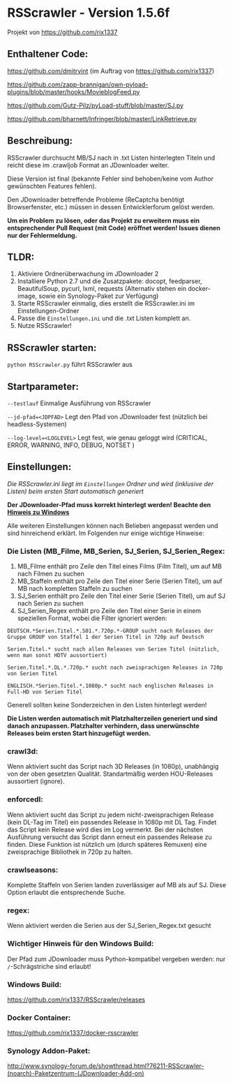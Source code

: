 #  RSScrawler - Version 1.5.6f
Projekt von https://github.com/rix1337

## Enthaltener Code:
https://github.com/dmitryint (im Auftrag von https://github.com/rix1337)

https://github.com/zapp-brannigan/own-pyload-plugins/blob/master/hooks/MovieblogFeed.py

https://github.com/Gutz-Pilz/pyLoad-stuff/blob/master/SJ.py

https://github.com/bharnett/Infringer/blob/master/LinkRetrieve.py

## Beschreibung:

RSScrawler durchsucht MB/SJ nach in .txt Listen hinterlegten Titeln und reicht diese im .crawljob Format an JDownloader weiter.

Diese Version ist final (bekannte Fehler sind behoben/keine vom Author gewünschten Features fehlen).

Den JDownloader betreffende Probleme (ReCaptcha benötigt Browserfenster, etc.) müssen in dessen Entwicklerforum gelöst werden.

**Um ein Problem zu lösen, oder das Projekt zu erweitern muss ein entsprechender Pull Request (mit Code) eröffnet werden! Issues dienen nur der Fehlermeldung.**

## TLDR:

1. Aktiviere Ordnerüberwachung im JDownloader 2
2. Installiere Python 2.7 und die Zusatzpakete: docopt, feedparser, BeautifulSoup, pycurl, lxml, requests (Alternativ stehen ein docker-image, sowie ein Synology-Paket zur Verfügung)
3. Starte RSScrawler einmalig, dies erstellt die RSScrawler.ini im Einstellungen-Ordner
4. Passe die ```Einstellungen.ini``` und die .txt Listen komplett an.
5. Nutze RSScrawler!

## RSScrawler starten:

```python RSScrawler.py``` führt RSScrawler aus

## Startparameter:

  ```--testlauf```                  Einmalige Ausführung von RSScrawler
  
  ```--jd-pfad=<JDPFAD>```        Legt den Pfad von JDownloader fest (nützlich bei headless-Systemen)

  ```--log-level=<LOGLEVEL>```    Legt fest, wie genau geloggt wird (CRITICAL, ERROR, WARNING, INFO, DEBUG, NOTSET )

## Einstellungen:
*Die RSScrawler.ini liegt im ```Einstellungen``` Ordner und wird (inklusive der Listen) beim ersten Start automatisch generiert*

**Der JDownloader-Pfad muss korrekt hinterlegt werden! Beachte den [Hinweis zu Windows](#wichtiger-hinweis-für-den-windows-build)**

Alle weiteren Einstellungen können nach Belieben angepasst werden und sind hinreichend erklärt. Im Folgenden nur einige wichtige Hinweise:

### Die Listen (MB_Filme, MB_Serien, SJ_Serien, SJ_Serien_Regex:

1. MB_Filme enthält pro Zeile den Titel eines Films (Film Titel), um auf MB nach Filmen zu suchen
2. MB_Staffeln enthält pro Zeile den Titel einer Serie (Serien Titel), um auf MB nach kompletten Staffeln zu suchen
3. SJ_Serien enthält pro Zeile den Titel einer Serie (Serien Titel), um auf SJ nach Serien zu suchen
4. SJ_Serien_Regex enthält pro Zeile den Titel einer Serie in einem speziellen Format, wobei die Filter ignoriert werden:

```
DEUTSCH.*Serien.Titel.*.S01.*.720p.*-GROUP sucht nach Releases der Gruppe GROUP von Staffel 1 der Serien Titel in 720p auf Deutsch

Serien.Titel.* sucht nach allen Releases von Serien Titel (nützlich, wenn man sonst HDTV aussortiert)

Serien.Titel.*.DL.*.720p.* sucht nach zweisprachigen Releases in 720p von Serien Titel

ENGLISCH.*Serien.Titel.*.1080p.* sucht nach englischen Releases in Full-HD von Serien Titel
```

Generell sollten keine Sonderzeichen in den Listen hinterlegt werden!

**Die Listen werden automatisch mit Platzhalterzeilen generiert und sind danach anzupassen. Platzhalter verhindern, dass unerwünschte Releases beim ersten Start hinzugefügt werden.**

### crawl3d:

Wenn aktiviert sucht das Script nach 3D Releases (in 1080p), unabhängig von der oben gesetzten Qualität. Standartmäßig werden HOU-Releases aussortiert (ignore).

### enforcedl:

Wenn aktiviert sucht das Script zu jedem nicht-zweisprachigen Release (kein DL-Tag im Titel) ein passendes Release in 1080p mit DL Tag.
Findet das Script kein Release wird dies im Log vermerkt. Bei der nächsten Ausführung versucht das Script dann erneut ein passendes Release zu finden. Diese Funktion ist nützlich um (durch späteres Remuxen) eine zweisprachige Bibliothek in 720p zu halten.

### crawlseasons:

Komplette Staffeln von Serien landen zuverlässiger auf MB als auf SJ. Diese Option erlaubt die entsprechende Suche.

### regex:

Wenn aktiviert werden die Serien aus der SJ_Serien_Regex.txt gesucht

### Wichtiger Hinweis für den Windows Build:

Der Pfad zum JDownloader muss Python-kompatibel vergeben werden: nur `/`-Schrägstriche sind erlaubt!

### Windows Build:
https://github.com/rix1337/RSScrawler/releases

### Docker Container:
https://github.com/rix1337/docker-rsscrawler

### Synology Addon-Paket:
http://www.synology-forum.de/showthread.html?76211-RSScrawler-(noarch)-Paketzentrum-(JDownloader-Add-on)

